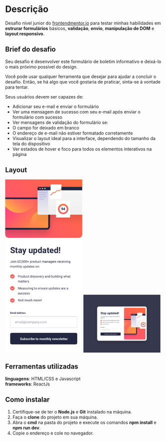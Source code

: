 # Descrição

Desafio nível junior do [frontendmentor.io](https://www.frontendmentor.io/) para testar minhas habilidades em **estrurar formulários** básicos, **validação**, **envio**, **manipulação de DOM** e **layout responsivo**.

## Brief do desafio

Seu desafio é desenvolver este formulário de boletim informativo e deixá-lo o mais próximo possível do design.

Você pode usar qualquer ferramenta que desejar para ajudar a concluir o desafio. Então, se há algo que você gostaria de praticar, sinta-se à vontade para tentar.

Seus usuários devem ser capazes de:

- Adicionar seu e-mail e enviar o formulário
- Ver uma mensagem de sucesso com seu e-mail após enviar o formulário com sucesso
- Ver mensagens de validação do formulário se:
- O campo for deixado em branco
- O endereço de e-mail não estiver formatado corretamente
- Visualizar o layout ideal para a interface, dependendo do tamanho da tela do dispositivo
- Ver estados de hover e foco para todos os elementos interativos na página

## Layout

<p display="flex" justify-content="flex-start">
    <img src="./src/design/mobile-design.jpg" width="49%" />
    <img src="./src/design/desktop-design.jpg" width="49%" />
</p>

## Ferramentas utilizadas

**linguagens**: HTML/CSS e Javascript  
**frameworks**: ReactJs

## Como instalar

1. Certifique-se de ter o **Node.js** e **Git** instalado na máquina.
2. Faça o **clone** do projeto em sua máquina.
3. Abra o **cmd** na pasta do projeto e execute os comandos **npm install** e **npm run dev**.
4. Copie o endereço e cole no navegador.